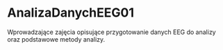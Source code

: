# AnalizaDanychEEG01
Wprowadzające zajęcia opisujące przygotowanie danych EEG do analizy oraz podstawowe metody analizy.
